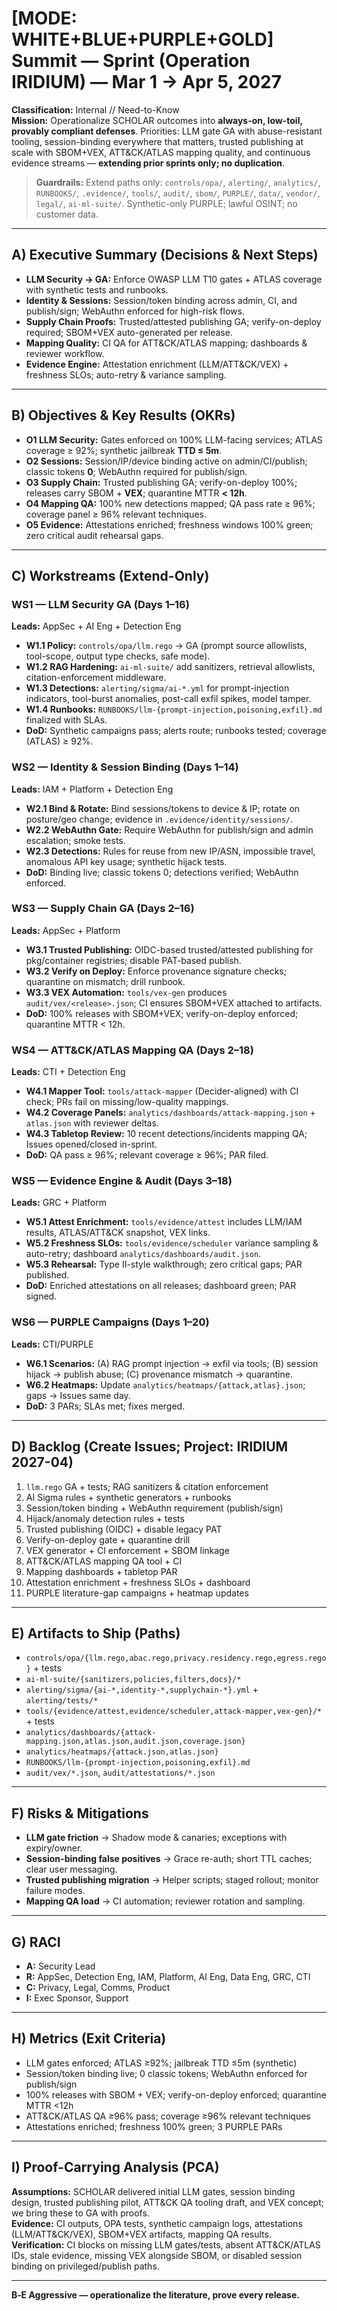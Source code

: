 # [MODE: WHITE+BLUE+PURPLE+GOLD] Summit — Sprint (Operation **IRIDIUM**) — **Mar 1 → Apr 5, 2027**

**Classification:** Internal // Need-to-Know  
**Mission:** Operationalize SCHOLAR outcomes into **always-on, low-toil, provably compliant defenses**. Priorities: LLM gate GA with abuse-resistant tooling, session-binding everywhere that matters, trusted publishing at scale with SBOM+VEX, ATT&CK/ATLAS mapping quality, and continuous evidence streams — **extending prior sprints only; no duplication**.

> **Guardrails:** Extend paths only: `controls/opa/`, `alerting/`, `analytics/`, `RUNBOOKS/`, `.evidence/`, `tools/`, `audit/`, `sbom/`, `PURPLE/`, `data/`, `vendor/`, `legal/`, `ai-ml-suite/`. Synthetic-only PURPLE; lawful OSINT; no customer data.

---

## A) Executive Summary (Decisions & Next Steps)
- **LLM Security → GA:** Enforce OWASP LLM T10 gates + ATLAS coverage with synthetic tests and runbooks.
- **Identity & Sessions:** Session/token binding across admin, CI, and publish/sign; WebAuthn enforced for high-risk flows.
- **Supply Chain Proofs:** Trusted/attested publishing GA; verify-on-deploy required; SBOM+VEX auto-generated per release.
- **Mapping Quality:** CI QA for ATT&CK/ATLAS mapping; dashboards & reviewer workflow.
- **Evidence Engine:** Attestation enrichment (LLM/ATT&CK/VEX) + freshness SLOs; auto-retry & variance sampling.

---

## B) Objectives & Key Results (OKRs)
- **O1 LLM Security:** Gates enforced on 100% LLM-facing services; ATLAS coverage ≥ 92%; synthetic jailbreak **TTD ≤ 5m**.
- **O2 Sessions:** Session/IP/device binding active on admin/CI/publish; classic tokens **0**; WebAuthn required for publish/sign.
- **O3 Supply Chain:** Trusted publishing GA; verify-on-deploy 100%; releases carry SBOM + **VEX**; quarantine MTTR **< 12h**.
- **O4 Mapping QA:** 100% new detections mapped; QA pass rate ≥ 96%; coverage panel ≥ 96% relevant techniques.
- **O5 Evidence:** Attestations enriched; freshness windows 100% green; zero critical audit rehearsal gaps.

---

## C) Workstreams (Extend-Only)
### WS1 — LLM Security GA (Days 1–16)
**Leads:** AppSec + AI Eng + Detection Eng
- **W1.1 Policy:** `controls/opa/llm.rego` → GA (prompt source allowlists, tool-scope, output type checks, safe mode).
- **W1.2 RAG Hardening:** `ai-ml-suite/` add sanitizers, retrieval allowlists, citation-enforcement middleware.
- **W1.3 Detections:** `alerting/sigma/ai-*.yml` for prompt-injection indicators, tool-burst anomalies, post-call exfil spikes, model tamper.
- **W1.4 Runbooks:** `RUNBOOKS/llm-{prompt-injection,poisoning,exfil}.md` finalized with SLAs.
- **DoD:** Synthetic campaigns pass; alerts route; runbooks tested; coverage (ATLAS) ≥ 92%.

### WS2 — Identity & Session Binding (Days 1–14)
**Leads:** IAM + Platform + Detection Eng
- **W2.1 Bind & Rotate:** Bind sessions/tokens to device & IP; rotate on posture/geo change; evidence in `.evidence/identity/sessions/`.
- **W2.2 WebAuthn Gate:** Require WebAuthn for publish/sign and admin escalation; smoke tests.
- **W2.3 Detections:** Rules for reuse from new IP/ASN, impossible travel, anomalous API key usage; synthetic hijack tests.
- **DoD:** Binding live; classic tokens 0; detections verified; WebAuthn enforced.

### WS3 — Supply Chain GA (Days 2–16)
**Leads:** AppSec + Platform
- **W3.1 Trusted Publishing:** OIDC-based trusted/attested publishing for pkg/container registries; disable PAT-based publish.
- **W3.2 Verify on Deploy:** Enforce provenance signature checks; quarantine on mismatch; drill runbook.
- **W3.3 VEX Automation:** `tools/vex-gen` produces `audit/vex/<release>.json`; CI ensures SBOM+VEX attached to artifacts.
- **DoD:** 100% releases with SBOM+VEX; verify-on-deploy enforced; quarantine MTTR < 12h.

### WS4 — ATT&CK/ATLAS Mapping QA (Days 2–18)
**Leads:** CTI + Detection Eng
- **W4.1 Mapper Tool:** `tools/attack-mapper` (Decider-aligned) with CI check; PRs fail on missing/low-quality mappings.
- **W4.2 Coverage Panels:** `analytics/dashboards/attack-mapping.json` + `atlas.json` with reviewer deltas.
- **W4.3 Tabletop Review:** 10 recent detections/incidents mapping QA; Issues opened/closed in-sprint.
- **DoD:** QA pass ≥ 96%; relevant coverage ≥ 96%; PAR filed.

### WS5 — Evidence Engine & Audit (Days 3–18)
**Leads:** GRC + Platform
- **W5.1 Attest Enrichment:** `tools/evidence/attest` includes LLM/IAM results, ATLAS/ATT&CK snapshot, VEX links.
- **W5.2 Freshness SLOs:** `tools/evidence/scheduler` variance sampling & auto-retry; dashboard `analytics/dashboards/audit.json`.
- **W5.3 Rehearsal:** Type II-style walkthrough; zero critical gaps; PAR published.
- **DoD:** Enriched attestations on all releases; dashboard green; PAR signed.

### WS6 — PURPLE Campaigns (Days 1–20)
**Leads:** CTI/PURPLE
- **W6.1 Scenarios:** (A) RAG prompt injection → exfil via tools; (B) session hijack → publish abuse; (C) provenance mismatch → quarantine.
- **W6.2 Heatmaps:** Update `analytics/heatmaps/{attack,atlas}.json`; gaps → Issues same day.
- **DoD:** 3 PARs; SLAs met; fixes merged.

---

## D) Backlog (Create Issues; Project: **IRIDIUM 2027-04**)
1. `llm.rego` GA + tests; RAG sanitizers & citation enforcement
2. AI Sigma rules + synthetic generators + runbooks
3. Session/token binding + WebAuthn requirement (publish/sign)
4. Hijack/anomaly detection rules + tests
5. Trusted publishing (OIDC) + disable legacy PAT
6. Verify-on-deploy gate + quarantine drill
7. VEX generator + CI enforcement + SBOM linkage
8. ATT&CK/ATLAS mapping QA tool + CI
9. Mapping dashboards + tabletop PAR
10. Attestation enrichment + freshness SLOs + dashboard
11. PURPLE literature-gap campaigns + heatmap updates

---

## E) Artifacts to Ship (Paths)
- `controls/opa/{llm.rego,abac.rego,privacy.residency.rego,egress.rego}` + tests
- `ai-ml-suite/{sanitizers,policies,filters,docs}/*`
- `alerting/sigma/{ai-*,identity-*,supplychain-*}.yml` + `alerting/tests/*`
- `tools/{evidence/attest,evidence/scheduler,attack-mapper,vex-gen}/*` + tests
- `analytics/dashboards/{attack-mapping.json,atlas.json,audit.json,coverage.json}`
- `analytics/heatmaps/{attack.json,atlas.json}`
- `RUNBOOKS/llm-{prompt-injection,poisoning,exfil}.md`
- `audit/vex/*.json`, `audit/attestations/*.json`

---

## F) Risks & Mitigations
- **LLM gate friction** → Shadow mode & canaries; exceptions with expiry/owner.
- **Session-binding false positives** → Grace re-auth; short TTL caches; clear user messaging.
- **Trusted publishing migration** → Helper scripts; staged rollout; monitor failure modes.
- **Mapping QA load** → CI automation; reviewer rotation and sampling.

---

## G) RACI
- **A:** Security Lead  
- **R:** AppSec, Detection Eng, IAM, Platform, AI Eng, Data Eng, GRC, CTI  
- **C:** Privacy, Legal, Comms, Product  
- **I:** Exec Sponsor, Support

---

## H) Metrics (Exit Criteria)
- LLM gates enforced; ATLAS ≥92%; jailbreak TTD ≤5m (synthetic)
- Session/token binding live; 0 classic tokens; WebAuthn enforced for publish/sign
- 100% releases with SBOM + VEX; verify-on-deploy enforced; quarantine MTTR <12h
- ATT&CK/ATLAS QA ≥96% pass; coverage ≥96% relevant techniques
- Attestations enriched; freshness 100% green; 3 PURPLE PARs

---

## I) Proof-Carrying Analysis (PCA)
**Assumptions:** SCHOLAR delivered initial LLM gates, session binding design, trusted publishing pilot, ATT&CK QA tooling draft, and VEX concept; we bring these to GA with proofs.  
**Evidence:** CI outputs, OPA tests, synthetic campaign logs, attestations (LLM/ATT&CK/VEX), SBOM+VEX artifacts, mapping QA results.  
**Verification:** CI blocks on missing LLM gates/tests, absent ATT&CK/ATLAS IDs, stale evidence, missing VEX alongside SBOM, or disabled session binding on privileged/publish paths.

---

**B‑E Aggressive — operationalize the literature, prove every release.**

